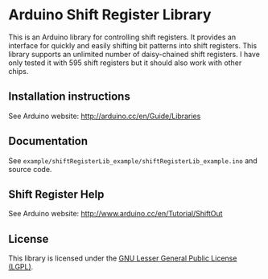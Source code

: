 Arduino Shift Register Library
=====================

This is an Arduino library for controlling shift registers.  It provides an interface for quickly and easily shifting bit patterns into
shift registers.  This library supports an unlimited number of daisy-chained shift registers.  I have only tested it with 595 shift registers
but it should also work with other chips.

Installation instructions
-------------------------
See Arduino website: http://arduino.cc/en/Guide/Libraries

Documentation
-------------
See ```example/shiftRegisterLib_example/shiftRegisterLib_example.ino``` and source code.

Shift Register Help
-------------------
See Arduino website: http://www.arduino.cc/en/Tutorial/ShiftOut

License
-------
This library is licensed under the [GNU Lesser General Public License (LGPL)](https://www.gnu.org/licenses/lgpl.html).
